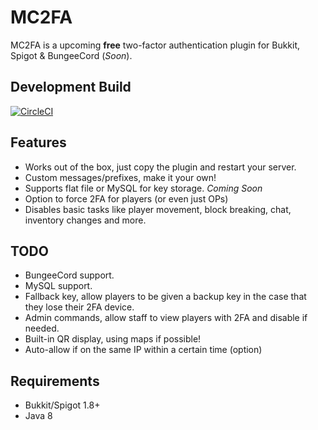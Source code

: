 # MC2FA
MC2FA is a upcoming **free** two-factor authentication plugin for Bukkit, Spigot & BungeeCord (*Soon*).

## Development Build
[![CircleCI](https://circleci.com/gh/ConnorLinfoot/MC2FA/tree/master.svg?style=svg)](https://api.connorlinfoot.com/v1/ci/artifact/MC2FA/latest/download)

## Features
- Works out of the box, just copy the plugin and restart your server.
- Custom messages/prefixes, make it your own!
- Supports flat file or MySQL for key storage. *Coming Soon*
- Option to force 2FA for players (or even just OPs)
- Disables basic tasks like player movement, block breaking, chat, inventory changes and more.

## TODO
- BungeeCord support.
- MySQL support.
- Fallback key, allow players to be given a backup key in the case that they lose their 2FA device.
- Admin commands, allow staff to view players with 2FA and disable if needed.
- Built-in QR display, using maps if possible!
- Auto-allow if on the same IP within a certain time (option)

## Requirements
- Bukkit/Spigot 1.8+
- Java 8